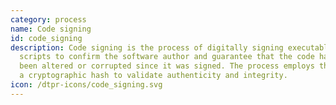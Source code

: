 ```yaml
---
category: process
name: Code signing
id: code_signing
description: Code signing is the process of digitally signing executables and
  scripts to confirm the software author and guarantee that the code has not
  been altered or corrupted since it was signed. The process employs the use of
  a cryptographic hash to validate authenticity and integrity. 
icon: /dtpr-icons/code_signing.svg
---
```

